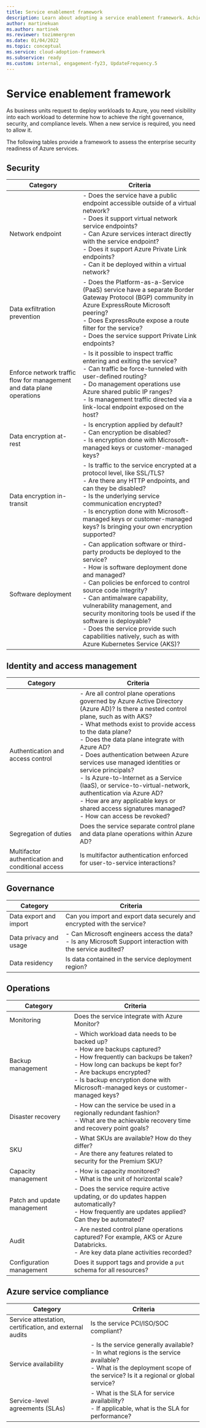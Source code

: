```yaml
---
title: Service enablement framework
description: Learn about adopting a service enablement framework. Achieving the right level of security and governance is an important part of your cloud adoption journey.
author: martinekuan
ms.author: martinek
ms.reviewer: tozimmergren
ms.date: 01/04/2022
ms.topic: conceptual
ms.service: cloud-adoption-framework
ms.subservice: ready
ms.custom: internal, engagement-fy23, UpdateFrequency.5
---
```


# Service enablement framework

As business units request to deploy workloads to Azure, you need visibility into each workload to determine how to achieve the right governance, security, and compliance levels. When a new service is required, you need to allow it.

The following tables provide a framework to assess the enterprise security readiness of Azure services.

## Security

| Category | Criteria |
|--|--|
| Network endpoint | - Does the service have a public endpoint accessible outside of a virtual network? <br/> - Does it support virtual network service endpoints? <br/> - Can Azure services interact directly with the service endpoint? <br/> - Does it support Azure Private Link endpoints? <br/> - Can it be deployed within a virtual network? |
| Data exfiltration prevention | - Does the Platform-as-a-Service (PaaS) service have a separate Border Gateway Protocol (BGP) community in Azure ExpressRoute Microsoft peering? <br/> - Does ExpressRoute expose a route filter for the service? <br/> - Does the service support Private Link endpoints? |
| Enforce network traffic flow for management and data plane operations | - Is it possible to inspect traffic entering and exiting the service? <br/> - Can traffic be force-tunneled with user-defined routing? <br/> - Do management operations use Azure shared public IP ranges? <br/> - Is management traffic directed via a link-local endpoint exposed on the host? |
| Data encryption at-rest | - Is encryption applied by default? <br/> - Can encryption be disabled? <br/> - Is encryption done with Microsoft-managed keys or customer-managed keys? |
| Data encryption in-transit | - Is traffic to the service encrypted at a protocol level, like SSL/TLS? <br/> - Are there any HTTP endpoints, and can they be disabled? <br/> - Is the underlying service communication encrypted? <br/> - Is encryption done with Microsoft-managed keys or customer-managed keys? Is bringing your own encryption supported? |
| Software deployment | - Can application software or third-party products be deployed to the service? <br/> - How is software deployment done and managed? <br/> - Can policies be enforced to control source code integrity? <br/> - Can antimalware capability, vulnerability management, and security monitoring tools be used if the software is deployable? <br/> - Does the service provide such capabilities natively, such as with Azure Kubernetes Service (AKS)? |

## Identity and access management

| Category | Criteria |
|--|--|
| Authentication and access control | - Are all control plane operations governed by Azure Active Directory (Azure AD)? Is there a nested control plane, such as with AKS? <br/> - What methods exist to provide access to the data plane? <br/> - Does the data plane integrate with Azure AD? <br/> - Does authentication between Azure services use managed identities or service principals? <br/> - Is Azure-to-Internet as a Service (IaaS), or service-to-virtual-network, authentication via Azure AD? <br/> - How are any applicable keys or shared access signatures managed? <br/> - How can access be revoked? |
| Segregation of duties | Does the service separate control plane and data plane operations within Azure AD? |
| Multifactor authentication and conditional access | Is multifactor authentication enforced for user-to-service interactions? |

## Governance

| Category | Criteria |
|--|--|
| Data export and import | Can you import and export data securely and encrypted with the service? |
| Data privacy and usage | - Can Microsoft engineers access the data? <br/> - Is any Microsoft Support interaction with the service audited? |
| Data residency | Is data contained in the service deployment region? |

## Operations

| Category | Criteria |
|--|--|
| Monitoring | Does the service integrate with Azure Monitor? |
| Backup management | - Which workload data needs to be backed up? <br/> - How are backups captured? <br/> - How frequently can backups be taken? <br/> - How long can backups be kept for? <br/> - Are backups encrypted? <br/> - Is backup encryption done with Microsoft-managed keys or customer-managed keys? |
| Disaster recovery | - How can the service be used in a regionally redundant fashion? <br/> - What are the achievable recovery time and recovery point goals? |
| SKU | - What SKUs are available? How do they differ? <br/> - Are there any features related to security for the Premium SKU? |
| Capacity management | - How is capacity monitored? <br/> - What is the unit of horizontal scale? |
| Patch and update management | - Does the service require active updating, or do updates happen automatically? <br/> - How frequently are updates applied? Can they be automated? |
| Audit | - Are nested control plane operations captured? For example, AKS or Azure Databricks. <br/> - Are key data plane activities recorded? |
| Configuration management | Does it support tags and provide a `put` schema for all resources? |

## Azure service compliance

| Category | Criteria |
|--|--|
| Service attestation, certification, and external audits | Is the service PCI/ISO/SOC compliant? |
| Service availability | - Is the service generally available? <br/> - In what regions is the service available? <br/> - What is the deployment scope of the service? Is it a regional or global service? |
| Service-level agreements (SLAs) | - What is the SLA for service availability? <br/> - If applicable, what is the SLA for performance? |
